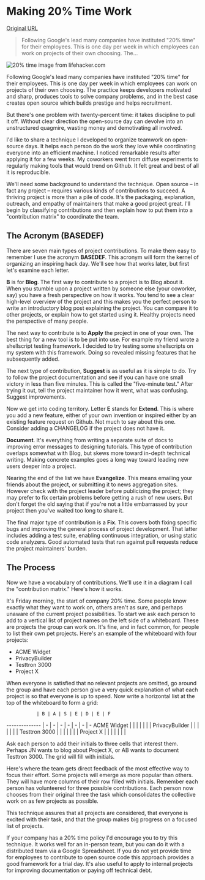 # Making 20% Time Work

[Original URL](http://begriffs.com/posts/2016-01-29-making-twenty-percent-time-work.html)

> Following Google's lead many companies have instituted "20% time" for their employees. This is one day per week in which employees can work on projects of their own choosing. The...

![20% time image from lifehacker.com](http://begriffs.com/images/20ptime.png)

Following Google's lead many companies have instituted "20% time" for their employees. This is one day per week in which employees can work on projects of their own choosing. The practice keeps developers motivated and sharp, produces tools to solve company problems, and in the best case creates open source which builds prestige and helps recruitment.

But there's one problem with twenty-percent time: it takes discipline to pull it off. Without clear direction the open-source day can devolve into an unstructured quagmire, wasting money and demotivating all involved.

I'd like to share a technique I developed to organize teamwork on open-source days. It helps each person do the work they love while coordinating everyone into an efficient machine. I noticed remarkable results after applying it for a few weeks. My coworkers went from diffuse experiments to regularly making tools that would trend on Github. It felt great and best of all it is reproducible.

We'll need some background to understand the technique. Open source – in fact any project – requires various kinds of contributions to succeed. A thriving project is more than a pile of code. It's the packaging, explanation, outreach, and empathy of maintainers that make a good project great. I'll begin by classifying contributions and then explain how to put them into a "contribution matrix" to coordinate the team.

## The Acronym (BASEDEF)

There are seven main types of project contributions. To make them easy to remember I use the acronym **BASEDEF**. This acronym will form the kernel of organizing an inspiring hack day. We'll see how that works later, but first let's examine each letter.

**B** is for **Blog**. The first way to contribute to a project is to Blog about it. When you stumble upon a project written by someone else (your coworker, say) you have a fresh perspective on how it works. You tend to see a clear high-level overview of the project and this makes you the perfect person to write an introductory blog post explaining the project. You can compare it to other projects, or explain how to get started using it. Healthy projects need the perspective of many people.

The next way to contribute is to **Apply** the project in one of your own. The best thing for a new tool is to be put into use. For example my friend wrote a shellscript testing framework. I decided to try testing some shellscripts on my system with this framework. Doing so revealed missing features that he subsequently added.

The next type of contribution, **Suggest** is as useful as it is simple to do. Try to follow the project documentation and see if you can have one small victory in less than five minutes. This is called the "five-minute test." After trying it out, tell the project maintainer how it went, what was confusing. Suggest improvements.

Now we get into coding territory. Letter **E** stands for **Extend**. This is where you add a new feature, either of your own invention or inspired either by an existing feature request on Github. Not much to say about this one. Consider adding a CHANGELOG if the project does not have it.

**Document**. It's everything from writing a separate suite of docs to improving error messages to designing tutorials. This type of contribution overlaps somewhat with Blog, but skews more toward in-depth technical writing. Making concrete examples goes a long way toward leading new users deeper into a project.

Nearing the end of the list we have **Evangelize**. This means emailing your friends about the project, or submitting it to news aggregation sites. However check with the project leader before publicizing the project; they may prefer to fix certain problems before getting a rush of new users. But don't forget the old saying that if you're not a little embarrassed by your project then you've waited too long to share it.

The final major type of contribution is a **Fix**. This covers both fixing specific bugs and improving the general process of project development. That latter includes adding a test suite, enabling continuous integration, or using static code analyzers. Good automated tests that run against pull requests reduce the project maintainers' burden.

## The Process

Now we have a vocabulary of contributions. We'll use it in a diagram I call the "contribution matrix." Here's how it works.

It's Friday morning, the start of company 20% time. Some people know exactly what they want to work on, others aren't as sure, and perhaps unaware of the current project possibilities. To start we ask each person to add to a vertical list of project names on the left side of a whiteboard. These are projects the group can work on. It's fine, and in fact common, for people to list their own pet projects. Here's an example of the whiteboard with four projects:

- ACME Widget
- PrivacyBuilder
- Testtron 3000
- Project X

When everyone is satisfied that no relevant projects are omitted, go around the group and have each person give a very quick explanation of what each project is so that everyone is up to speed. Now write a horizontal list at the top of the whiteboard to form a grid:

               | B | A | S | E | D | E | F
-------------- | - | - | - | - | - | - | -
ACME Widget    |   |   |   |   |   |   |
PrivacyBuilder |   |   |   |   |   |   |
Testtron 3000  |   |   |   |   |   |   |
Project X      |   |   |   |   |   |   |

Ask each person to add their initials to three cells that interest them. Perhaps JN wants to blog about Project X, or AB wants to document Testtron 3000\. The grid will fill with initials.

Here's where the team gets direct feedback of the most effective way to focus their effort. Some projects will emerge as more popular than others. They will have more columns of their row filled with initials. Remember each person has volunteered for three possible contributions. Each person now chooses from their original three the task which consolidates the collective work on as few projects as possible.

This technique assures that all projects are considered, that everyone is excited with their task, and that the group makes big progress on a focused list of projects.

If your company has a 20% time policy I'd encourage you to try this technique. It works well for an in-person team, but you can do it with a distributed team via a Google Spreadsheet. If you do not yet provide time for employees to contribute to open source code this approach provides a good framework for a trial day. It's also useful to apply to internal projects for improving documentation or paying off technical debt.
